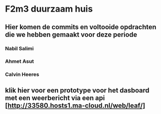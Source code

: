 # F2m3 duurzaam huis

## Hier komen de commits en voltooide opdrachten die we hebben gemaakt voor deze periode

### Nabil Salimi
### Ahmet Asut
### Calvin Heeres


## klik hier voor een prototype voor het dasboard met een weerbericht via een api [http://33580.hosts1.ma-cloud.nl/web/leaf/]
